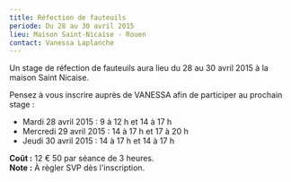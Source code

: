 ```yaml
---
title: Réfection de fauteuils
periode: Du 28 au 30 avril 2015
lieu: Maison Saint-Nicaise - Rouen
contact: Vanessa Laplanche
---
```


Un stage de réfection de fauteuils aura lieu du 28 au 30 avril 2015 à la maison Saint Nicaise.

Pensez à vous inscrire auprès de VANESSA afin de participer au prochain stage : 

  * Mardi 28 avril 2015 : 9 à 12 h et 14 à 17 h
  * Mercredi 29 avril 2015 : 14 à 17 h et 17 à 20 h
  * Jeudi 30 avril 2015 : 14 à 17 h et 14 à 17 h

**Coût :** 12 € 50 par séance de 3 heures.  
**Note :**  À règler SVP dès l'inscription.